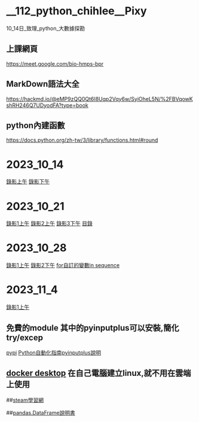 # __112_python_chihlee__Pixy
10_14日_致理_python_大數據探勘

## 上課網頁
https://meet.google.com/bio-hmps-bpr

## MarkDown語法大全
https://hackmd.io/@eMP9zQQ0Qt6I8Uqp2Vqy6w/SyiOheL5N/%2FBVqowKshRH246Q7UDyodFA?type=book

## python內建函數
https://docs.python.org/zh-tw/3/library/functions.html#round

# 2023_10_14
[錄影上午](https://www.youtube.com/watch?v=YWTf5MMuTlY)
[錄影下午](https://www.youtube.com/watch?v=ywgZoFSFy6o)

# 2023_10_21
[錄影1上午](https://www.youtube.com/watch?v=mTQnQarFk0c)
[錄影2上午](https://www.youtube.com/watch?v=_D8jTDrcVkk)
[錄影3下午](https://www.youtube.com/watch?v=xilBp4OW_S4)
[目錄](https://github.com/roberthsu2003/python/tree/master/%E6%A2%9D%E4%BB%B6%E5%88%86%E6%9E%90)

# 2023_10_28
[錄影1上午](https://www.youtube.com/watch?v=OmaI3Lk14xs)
[錄影2下午](https://www.youtube.com/watch?v=bPO4ogiVKmE)
[for自訂的變數in sequence](https://docs.python.org/zh-tw/3/library/stdtypes.html#range)

# 2023_11_4
[錄影1上午](https://www.youtube.com/watch?v=FNED5Xou-HU)

## 免費的module  其中的pyinputplus可以安裝,簡化try/excep
[pypi](https://pypi.org/)
[Python自動化指南pyinputplus說明](https://cloud.tencent.com/developer/article/2257365)

## [docker desktop](https://www.docker.com/products/docker-desktop/) 在自己電腦建立linux,就不用在雲端上使用

##[steam學習網](https://steam.oxxostudio.tw/category/python/basic/loop.html)

##[pandas.DataFrame說明書](https://pandas.pydata.org/docs/reference/api/pandas.DataFrame.html)
